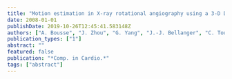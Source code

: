 ```yaml
---
title: "Motion estimation in X-ray rotational angiography using a 3-D Deformable coronary tree model (oral)"
date: 2008-01-01
publishDate: 2019-10-26T12:45:41.583148Z
authors: ["A. Bousse", "J. Zhou", "G. Yang", "J.-J. Bellanger", "C. Toumoulin"]
publication_types: ["1"]
abstract: ""
featured: false
publication: "*Comp. in Cardio.*"
tags: ["abstract"]
---
```


